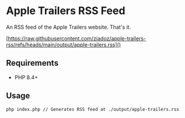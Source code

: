 # Apple Trailers RSS Feed

An RSS feed of the Apple Trailers website. That's it.

[https://raw.githubusercontent.com/ziadoz/apple-trailers-rss/refs/heads/main/output/apple-trailers.rss]()

## Requirements

- PHP 8.4+

## Usage

```
php index.php // Generates RSS feed at ./output/apple-trailers.rss
```